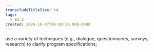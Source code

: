 ```yaml
---
transcludeTitleSize: h4
tags:
  - B4.2
created: 2024-10-07T06:40:29.000-0400
---
```

use a variety of techniques (e.g., dialogue, questionnaires, surveys, research) to clarify program specifications;